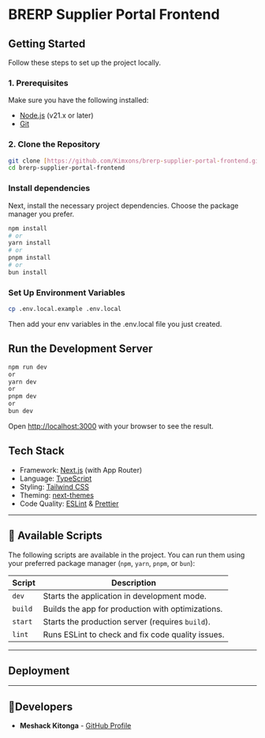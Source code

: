 # BRERP Supplier Portal Frontend

## Getting Started
Follow these steps to set up the project locally.

### 1. Prerequisites

Make sure you have the following installed:
* [Node.js](https://nodejs.org/) (v21.x or later)
* [Git](https://git-scm.com/)


### 2. Clone the Repository

```bash
git clone [https://github.com/Kimxons/brerp-supplier-portal-frontend.git](https://github.com/Kimxons/brerp-supplier-portal-frontend.git)
cd brerp-supplier-portal-frontend
```
### Install dependencies 
Next, install the necessary project dependencies. Choose the package manager you prefer.

```bash
npm install
# or
yarn install
# or
pnpm install
# or
bun install
```

### Set Up Environment Variables
```bash
cp .env.local.example .env.local
```
Then add your env variables in the .env.local file you just created. 

## Run the Development Server
```bash
npm run dev
or
yarn dev
or
pnpm dev
or 
bun dev
```

Open [http://localhost:3000](http://localhost:3000) with your browser to see the result.


## Tech Stack

* Framework: [Next.js](https://nextjs.org/) (with App Router)
* Language: [TypeScript](https://www.typescriptlang.org/)
* Styling: [Tailwind CSS](https://tailwindcss.com/)
* Theming: [next-themes](https://github.com/pacocoursey/next-themes)
* Code Quality: [ESLint](https://eslint.org/) & [Prettier](https://prettier.io/)

---

## 📜 Available Scripts

The following scripts are available in the project. You can run them using your preferred package manager (`npm`, `yarn`, `pnpm`, or `bun`):

| Script       | Description                                            |
|--------------|--------------------------------------------------------|
| `dev`        | Starts the application in development mode.            |
| `build`      | Builds the app for production with optimizations.      |
| `start`      | Starts the production server (requires `build`).       |
| `lint`       | Runs ESLint to check and fix code quality issues.      |

---

## Deployment


---

## 🧑Developers

* **Meshack Kitonga** - [GitHub Profile](https://github.com/kimxons)

